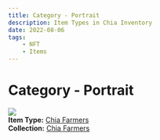 ```yaml
---
title: Category - Portrait
description: Item Types in Chia Inventory
date: 2022-08-06
tags:
    - NFT
    - Items
---
```


# Category - Portrait
<div class="item_type_thumbnail">
<a href="../../Types/Portrait/Chia_Farmers/Normal/Chia_Farmers00001_00100.md"><img loading="lazy" src="https://bafybeihapkvhiopdwccs7jway76oadqb4ltsx3xnk23dm3z35uyxeiotky.ipfs.nftstorage.link/3939.png"></a><br/>
<div><strong>Item Type:</strong> <a href="../../Types/Portrait/Chia_Farmers/Normal/Chia_Farmers00001_00100.md">Chia Farmers</a></div>
<div><strong>Collection:</strong> <a href="https://www.spacescan.io/xch/nft/collection/col1ffwmq5aumd96sxlw6l665hkccq9w3w2w0a4pcfhl329u07sz92cqg7vjkj">Chia Farmers</a></div>
</div>

